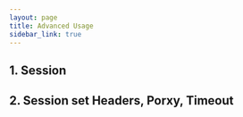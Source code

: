 ```yaml
---
layout: page
title: Advanced Usage
sidebar_link: true
---
```


## 1. Session

## 2. Session set Headers, Porxy, Timeout
